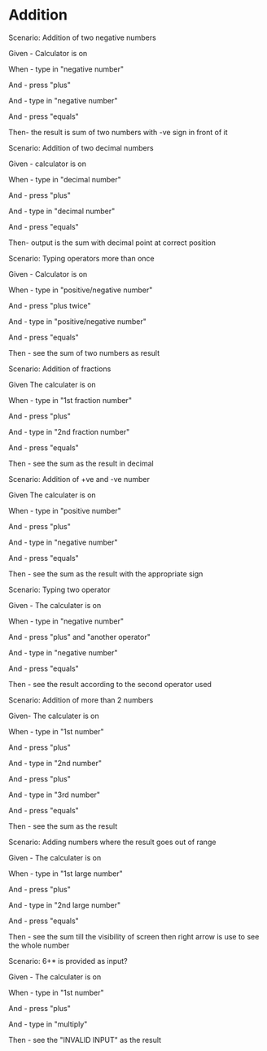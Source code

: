 # Addition

Scenario: Addition of two negative numbers
  
  Given - Calculator is on

  When - type in "negative number"

  And - press "plus"
  
  And - type in "negative number"
  
  And - press "equals"
  
  Then- the result is sum of two numbers with -ve sign in front of it

Scenario: Addition of two decimal numbers
  
  Given - calculator is on
  
  When - type in "decimal number"

  And - press "plus"
  
  And - type in "decimal number"
  
  And - press "equals"
  
  Then- output is the sum with decimal point at correct position

Scenario: Typing operators more than once
  
  Given - Calculator is on
  
  When - type in "positive/negative number"

  And - press "plus twice"
  
  And - type in "positive/negative number"
  
  And - press "equals"
  
  Then - see the sum of two numbers as result
  
Scenario: Addition of fractions

  Given The calculater is on
  
  When - type in "1st fraction number"
  
  And - press "plus"
  
  And - type in "2nd fraction number"
  
  And - press "equals"
  
  Then - see the sum as the result in decimal

Scenario: Addition of +ve and -ve number

  Given The calculater is on
  
  When - type in "positive number"
  
  And - press "plus"
  
  And - type in "negative number"
  
  And - press "equals"
  
  Then - see the sum as the result with the appropriate sign

Scenario: Typing two operator

  Given - The calculater is on
  
  When - type in "negative number"
  
  And - press "plus" and "another operator"
  
  And - type in "negative number"
  
  And - press "equals"
  
  Then - see the result according to the second operator used

Scenario: Addition of more than 2 numbers

  Given- The calculater is on
  
  When - type in "1st number"
  
  And - press "plus"
  
  And - type in "2nd number"
  
  And - press "plus"
  
  And - type in "3rd number"
  
  And - press "equals"
  
  Then - see the sum as the result

Scenario: Adding numbers where the result goes out of range

  Given - The calculater is on
  
  When - type in "1st large number"
  
  And - press "plus"
  
  And - type in "2nd large  number"
  
  And - press "equals"
  
  Then - see the sum till the visibility of screen then
  right arrow is use to see the whole number

Scenario: 6+* is provided as input?

  Given - The calculater is on
  
  When - type in "1st number"
  
  And - press "plus"
  
  And - type in "multiply"
  
  Then - see the "INVALID INPUT"  as the result
